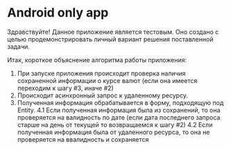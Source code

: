 # Android only app
Здравствуйте!
Данное приложение является тестовым. 
Оно создано с целью продемонстрировать личный вариант решения поставленной задачи.

Итак, короткое объяснение алгоритма работы приложения:
1. При запуске приложения происходит проверка наличия сохраненной информации о курсе валют (если она имеется переходим к шагу #3, иначе #2)
2. Происходит асинхронный запрос к удаленному ресурсу.
3. Полученная информация обрабатывается в форму, подходящую под Entity.
4.1 Если полученная информация была из сохранений, то она проверяется на валидность по дате 
(если дата последнего запроса старше на день от текущей то возвращаемся к шагу #2) 
4.2 Если полученная информация была от удаленного ресурса, то она не проверяется на ввалидность и сохраняется
